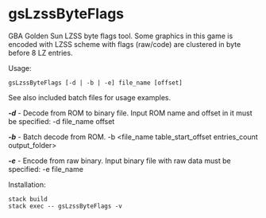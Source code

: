 gsLzssByteFlags
=========
GBA Golden Sun LZSS byte flags tool. Some graphics in this game is encoded with LZSS scheme with flags (raw/code) are clustered in byte before 8 LZ entries.

Usage:
```
gsLzssByteFlags [-d | -b | -e] file_name [offset]
```   
See also included batch files for usage examples.


***-d*** - Decode from ROM to binary file. Input ROM name and offset in it must be specified: -d file_name offset

***-b*** - Batch decode from ROM. -b <file_name table_start_offset entries_count output_folder>

***-e*** - Encode from raw binary. Input binary file with raw data must be specified: -e file_name   

Installation:
```
stack build
stack exec -- gsLzssByteFlags -v
```
